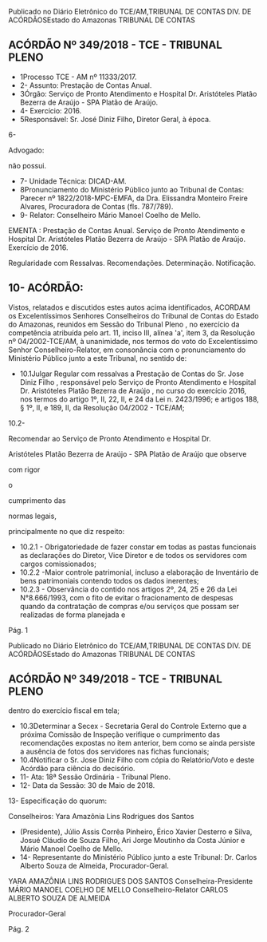 Publicado  no  Diário Eletrônico do TCE/AM,TRIBUNAL DE CONTAS DIV. DE  ACÓRDÃOSEstado do Amazonas TRIBUNAL DE CONTAS

## ACÓRDÃO Nº 349/2018 - TCE - TRIBUNAL PLENO

- 1Processo TCE - AM nº 11333/2017.
- 2- Assunto: Prestação de Contas Anual.
- 3Órgão: Serviço de Pronto Atendimento e Hospital Dr. Aristóteles Platão Bezerra de Araújo - SPA Platão de Araújo.
- 4- Exercício: 2016.
- 5Responsável: Sr. José Diniz Filho, Diretor Geral, à época.

6-

Advogado:

não possui.

- 7- Unidade Técnica: DICAD-AM.
- 8Pronunciamento do Ministério Público junto ao Tribunal de Contas: Parecer nº 1822/2018-MPC-EMFA,  da  Dra.  Elissandra  Monteiro  Freire  Alvares,  Procuradora de Contas (fls. 787/789).
- 9- Relator: Conselheiro Mário Manoel Coelho de Mello.

EMENTA :  Prestação  de  Contas  Anual.  Serviço  de Pronto Atendimento e Hospital Dr. Aristóteles Platão Bezerra de Araújo - SPA Platão de Araújo. Exercício de 2016.

Regularidade com Ressalvas. Recomendações. Determinação. Notificação.

## 10- ACÓRDÃO:

Vistos, relatados e discutidos estes autos acima identificados, ACORDAM os Excelentíssimos Senhores Conselheiros do Tribunal de Contas do Estado do Amazonas,  reunidos  em  Sessão  do Tribunal  Pleno ,  no  exercício  da  competência atribuída pelo art. 11, inciso III, alínea 'a', item 3, da Resolução nº 04/2002-TCE/AM, à unanimidade, nos termos do voto do Excelentíssimo Senhor Conselheiro-Relator, em consonância com  o  pronunciamento  do  Ministério  Público  junto  a  este  Tribunal,  no sentido de:

- 10.1Julgar  Regular  com  ressalvas a  Prestação  de  Contas  do Sr. Jose Diniz Filho , responsável pelo Serviço de Pronto Atendimento  e  Hospital  Dr.  Aristóteles  Platão  Bezerra  de Araújo ,  no  curso do exercício 2016, nos termos do artigo 1º,  II, 22, II, e 24 da Lei n. 2423/1996; e artigos 188, § 1º, II, e 189, II, da Resolução 04/2002 - TCE/AM;

10.2-

Recomendar ao  Serviço  de  Pronto  Atendimento  e  Hospital  Dr.

Aristóteles Platão Bezerra de Araújo - SPA Platão de Araújo que observe

com rigor

o

cumprimento das

normas legais,

principalmente no que diz respeito:

- 10.2.1 -  Obrigatoriedade  de  fazer  constar  em  todas  as  pastas funcionais  as  declarações  do  Diretor,  Vice  Diretor  e  de todos os servidores com cargos comissionados;
- 10.2.2 -Maior  controle  patrimonial,  incluso  a  elaboração  de Inventário de bens patrimoniais contendo todos os dados inerentes;
- 10.2.3 - Observância do contido nos artigos 2º, 24, 25 e 26 da Lei N°8.666/1993,  com  o  fito  de  evitar  o  fracionamento  de despesas quando da contratação de compras e/ou serviços que possam ser realizadas de forma planejada e

Pág. 1

Publicado  no  Diário Eletrônico do TCE/AM,TRIBUNAL DE CONTAS DIV. DE  ACÓRDÃOSEstado do Amazonas TRIBUNAL DE CONTAS

## ACÓRDÃO Nº 349/2018 - TCE - TRIBUNAL PLENO

dentro do exercício fiscal em tela;

- 10.3Determinar a Secex - Secretaria Geral do Controle Externo que a próxima  Comissão  de  Inspeção  verifique  o  cumprimento  das recomendações  expostas  no  item  anterior,  bem  como se  ainda persiste a ausência de fotos dos servidores nas fichas funcionais;
- 10.4Notificar o Sr. Jose Diniz Filho com cópia do Relatório/Voto e deste Acórdão para ciência do decisório.
- 11- Ata: 18ª Sessão Ordinária - Tribunal Pleno.
- 12- Data da Sessão: 30 de Maio de 2018.

13- Especificação do quorum:

Conselheiros: Yara Amazônia Lins Rodrigues dos Santos

- (Presidente), Júlio Assis Corrêa Pinheiro, Érico Xavier Desterro e Silva, Josué Cláudio de Souza Filho, Ari Jorge Moutinho da Costa Júnior e Mário Manoel Coelho de Mello.
- 14- Representante  do  Ministério  Público  junto  a  este  Tribunal: Dr. Carlos  Alberto Souza de Almeida, Procurador-Geral.

YARA AMAZÔNIA LINS RODRIGUES DOS SANTOS Conselheira-Presidente MÁRIO MANOEL COELHO DE MELLO Conselheiro-Relator CARLOS ALBERTO SOUZA DE ALMEIDA

Procurador-Geral

Pág. 2